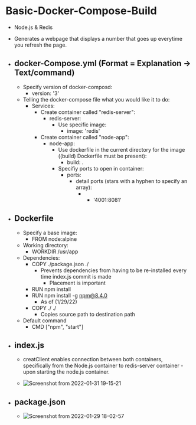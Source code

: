 # Basic-Docker-Compose-Build
+ Node.js &amp; Redis
+ Generates a webpage that displays a number that goes up everytime you refresh the page.
 + ## docker-Compose.yml (Format = Explanation -> Text/command)
    + Specify version of docker-composd:
      + version: '3'
    + Telling the docker-compose file what you would like it to do:
      + Services:
        + Create container called "redis-server":
          + redis-server:
            + Use specific image:
              + image: 'redis'
        + Create container called "node-app":
          + node-app:
            + Use dockerfile in the current directory for the image ((build) Dockerfile must be present):
              + build: .
            + Specifiy ports to open in container:
              + ports:
                + detail ports (stars with a hyphen to specify an array):
                  + - '4001:8081'

 + ## Dockerfile
    + Specify a base image:
      + FROM node:alpine
    + Working directory:
      + WORKDIR /usr/app
    + Dependencies:
      + COPY ./package.json ./
        + Prevents dependencies from having to be re-installed every time index.js commit is made
          + Placement is important
      + RUN npm install
      + RUN npm install -g npm@8.4.0
        + As of (1/29/22)
      + COPY ./ ./
        + Copies source path to destination path
    + Default command
      + CMD ["npm", "start"]
  + ## index.js
    + creatClient enables connection between both containers, specifically from the Node.js container to redis-server container - upon starting the node.js container.
  
    + ![Screenshot from 2022-01-31 19-15-21](https://user-images.githubusercontent.com/75050777/151908108-e1ba34d1-d0c0-48f3-b735-01b745d2082c.png)

  + ## package.json
    + ![Screenshot from 2022-01-29 18-02-57](https://user-images.githubusercontent.com/75050777/151683879-dfea5a4f-3d9f-4159-a586-b82e9126dcda.png)
